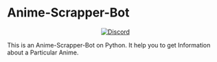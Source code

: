 # Anime-Scrapper-Bot

<p align="center">
  <a href="https://discord.gg/ajagUpyJdw">
    <img src="https://discordapp.com/api/guilds/793691412864434226/embed.png" alt="Discord">
  </a>
 </p>
 
This is an Anime-Scrapper-Bot on Python. It help you to get Information about a Particular Anime.
